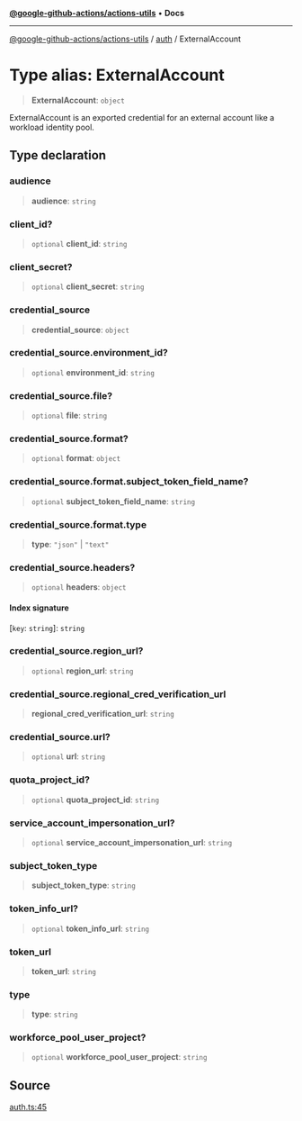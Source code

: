 [**@google-github-actions/actions-utils**](../../README.md) • **Docs**

***

[@google-github-actions/actions-utils](../../modules.md) / [auth](../README.md) / ExternalAccount

# Type alias: ExternalAccount

> **ExternalAccount**: `object`

ExternalAccount is an exported credential for an external account
like a workload identity pool.

## Type declaration

### audience

> **audience**: `string`

### client\_id?

> `optional` **client\_id**: `string`

### client\_secret?

> `optional` **client\_secret**: `string`

### credential\_source

> **credential\_source**: `object`

### credential\_source.environment\_id?

> `optional` **environment\_id**: `string`

### credential\_source.file?

> `optional` **file**: `string`

### credential\_source.format?

> `optional` **format**: `object`

### credential\_source.format.subject\_token\_field\_name?

> `optional` **subject\_token\_field\_name**: `string`

### credential\_source.format.type

> **type**: `"json"` \| `"text"`

### credential\_source.headers?

> `optional` **headers**: `object`

#### Index signature

 \[`key`: `string`\]: `string`

### credential\_source.region\_url?

> `optional` **region\_url**: `string`

### credential\_source.regional\_cred\_verification\_url

> **regional\_cred\_verification\_url**: `string`

### credential\_source.url?

> `optional` **url**: `string`

### quota\_project\_id?

> `optional` **quota\_project\_id**: `string`

### service\_account\_impersonation\_url?

> `optional` **service\_account\_impersonation\_url**: `string`

### subject\_token\_type

> **subject\_token\_type**: `string`

### token\_info\_url?

> `optional` **token\_info\_url**: `string`

### token\_url

> **token\_url**: `string`

### type

> **type**: `string`

### workforce\_pool\_user\_project?

> `optional` **workforce\_pool\_user\_project**: `string`

## Source

[auth.ts:45](https://github.com/google-github-actions/actions-utils/blob/main/src/auth.ts#L45)
